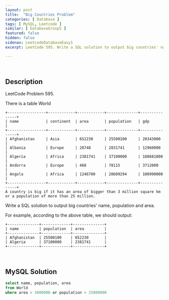 ```yaml
---
layout: post
title:  "Big Countries Problem"
categories: [ Database ]
tags: [ MySQL, Leetcode ]
similar: [ DatabaseGroup5 ]
featured: false
hidden: false
sidenav: LeetcodeDatabaseEasy1
excerpt: LeetCode 595. Write a SQL solution to output big countries' name, population and area.

---
```


<br />

## Description

LeetCode Problem 595. 

There is a table World

```
+-----------------+------------+------------+--------------+---------------+
| name            | continent  | area       | population   | gdp           |
+-----------------+------------+------------+--------------+---------------+
| Afghanistan     | Asia       | 652230     | 25500100     | 20343000      |
| Albania         | Europe     | 28748      | 2831741      | 12960000      |
| Algeria         | Africa     | 2381741    | 37100000     | 188681000     |
| Andorra         | Europe     | 468        | 78115        | 3712000       |
| Angola          | Africa     | 1246700    | 20609294     | 100990000     |
+-----------------+------------+------------+--------------+---------------+
A country is big if it has an area of bigger than 3 million square km or a population of more than 25 million.
```

Write a SQL solution to output big countries' name, population and area.

For example, according to the above table, we should output:

```
+--------------+-------------+--------------+
| name         | population  | area         |
+--------------+-------------+--------------+
| Afghanistan  | 25500100    | 652230       |
| Algeria      | 37100000    | 2381741      |
+--------------+-------------+--------------+
```

<br />

## MySQL Solution


```sql
select name, population, area
from World
where area > 3000000 or population > 25000000
```
